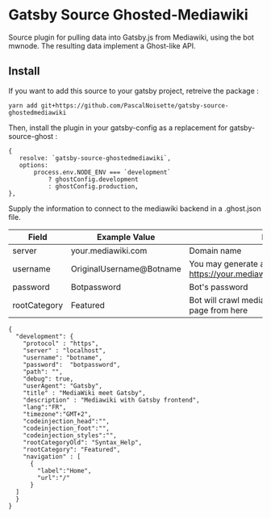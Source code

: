 # Gatsby Source Ghosted-Mediawiki

Source plugin for pulling data into Gatsby.js from Mediawiki, using the bot mwnode. The resulting data implement a Ghost-like API.

## Install

If you want to add this source to your gatsby project, retreive the package :

`yarn add git+https://github.com/PascalNoisette/gatsby-source-ghostedmediawiki`

Then, install the plugin in your gatsby-config as a replacement for gatsby-source-ghost :
```
{
   resolve: `gatsby-source-ghostedmediawiki`,
   options:
       process.env.NODE_ENV === `development`
           ? ghostConfig.development
           : ghostConfig.production,
},
```
Supply the information to connect to the mediawiki backend in a .ghost.json file.

| Field        | Example Value            | Description                                                                       |
|--------------|--------------------------|-----------------------------------------------------------------------------------|
| server       | your.mediawiki.com       | Domain name                                                                       |
| username     | OriginalUsername@Botname | You may generate a bot from here https://your.mediawiki.com/Special:BotPasswords  |
| password     | Botpassword              | Bot's password                                                                    |
| rootCategory | Featured                 | Bot will crawl mediawiki from the root and create page from here                 |


```
{
  "development": {
    "protocol" : "https",
    "server" : "localhost",
    "username": "botname",
    "password":  "botpassword",
    "path": "",
    "debug": true,
    "userAgent": "Gatsby",
    "title" : "MediaWiki meet Gatsby",
    "description" : "Mediawiki with Gatsby frontend",
    "lang":"FR",
    "timezone":"GMT+2",
    "codeinjection_head":"",
    "codeinjection_foot":"",
    "codeinjection_styles":"",
    "rootCategoryOld": "Syntax_Help",
    "rootCategory": "Featured",
    "navigation" : [
      {
        "label":"Home",
        "url":"/"
      }
  ]
  }
}

```
